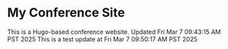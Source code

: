 # My Conference Site

This is a Hugo-based conference website. Updated Fri Mar  7 09:43:15 AM PST 2025
This is a test update at Fri Mar  7 09:50:17 AM PST 2025
